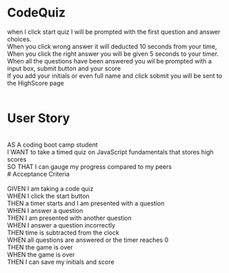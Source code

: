 # CodeQuiz
when I click start quiz I will be prompted with the first question and answer choices.<br />
When you click wrong answer it will deducted 10 seconds from your time,<br />
When you click the right answer you will be given 5 seconds to your timer.<br />
When all the questions have been answered you wil be prompted with a input box, submit button and your score<br />
If you add your initials or even full name and click sobmit you will be sent to the HighScore page<br />
<br />
# User Story <br />
<br />
AS A coding boot camp student<br />
I WANT to take a timed quiz on JavaScript fundamentals that stores high scores<br />
SO THAT I can gauge my progress compared to my peers<br />
# Acceptance Criteria<br />
<br />
GIVEN I am taking a code quiz<br />
WHEN I click the start button<br />
THEN a timer starts and I am presented with a question<br />
WHEN I answer a question<br />
THEN I am presented with another question<br />
WHEN I answer a question incorrectly<br />
THEN time is subtracted from the clock<br />
WHEN all questions are answered or the timer reaches 0<br />
THEN the game is over<br />
WHEN the game is over<br />
THEN I can save my initials and score
